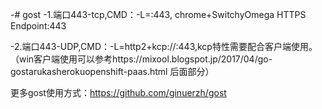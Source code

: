 -# gost
 -1.端口443-tcp,CMD：-L=:443, chrome+SwitchyOmega HTTPS Endpoint:443		
  		  
 -2.端口443-UDP,CMD：-L=http2+kcp://:443,kcp特性需要配合客户端使用。
 （win客户端使用可以参考https://mixool.blogspot.jp/2017/04/go-gostarukasherokuopenshift-paas.html 后面部分）
 
 
 更多gost使用方式：https://github.com/ginuerzh/gost
